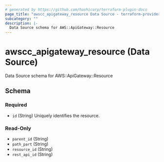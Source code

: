 ```yaml
---
# generated by https://github.com/hashicorp/terraform-plugin-docs
page_title: "awscc_apigateway_resource Data Source - terraform-provider-awscc"
subcategory: ""
description: |-
  Data Source schema for AWS::ApiGateway::Resource
---
```


# awscc_apigateway_resource (Data Source)

Data Source schema for AWS::ApiGateway::Resource



<!-- schema generated by tfplugindocs -->
## Schema

### Required

- `id` (String) Uniquely identifies the resource.

### Read-Only

- `parent_id` (String)
- `path_part` (String)
- `resource_id` (String)
- `rest_api_id` (String)
